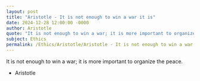 ```yaml
---
layout: post
title: "Aristotle - It is not enough to win a war it is"
date: 2024-12-28 12:00:00 -0000
author: Aristotle
quote: "It is not enough to win a war; it is more important to organize the peace."
subject: Ethics
permalink: /Ethics/Aristotle/Aristotle - It is not enough to win a war it is
---
```


It is not enough to win a war; it is more important to organize the peace.

- Aristotle
